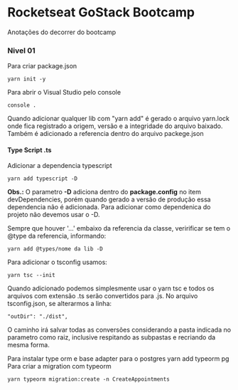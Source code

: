 # Rocketseat GoStack Bootcamp
Anotações do decorrer do bootcamp
### Nivel 01
Para criar package.json
```
yarn init -y
```
Para abrir o Visual Studio pelo console
```
console .
```
Quando adicionar qualquer lib com "yarn add" é gerado o arquivo yarn.lock onde fica registrado a origem, versão e a integridade do arquivo baixado.
Também é adicionado a referencia dentro do arquivo packege.json


#### Type Script .ts
Adicionar a dependencia typescript
```
yarn add typescript -D
```
**Obs.:** O parametro __-D__ adiciona dentro do **package.config** no item devDependencies, porém quando gerado a versão de produção essa dependencia não é adicionada. 
Para adicionar como dependenica do projeto não devemos usar o -D.

Sempre que houver '...' embaixo da referencia da classe, veririficar se tem o @type da referencia, informando:
```
yarn add @types/nome da lib -D
```
Para adicionar o tsconfig usamos:
```
yarn tsc --init
```
Quando adicionado podemos simplesmente usar o yarn tsc e todos os arquivos com extensão .ts serão convertidos para .js.
No arquivo tsconfig.json, se alterarmos a linha:
```
"outDir": "./dist", 
```

O caminho irá salvar todas as conversões considerando a pasta indicada no parametro como raiz, inclusive respitando as subpastas e recriando da mesma forma.

Para instalar type orm e base adapter para o postgres
yarn add typeorm pg
Para criar a migration com typeorm
```
yarn typeorm migration:create -n CreateAppointments
```